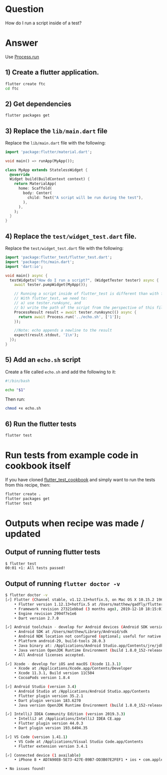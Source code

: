 # Question

How do I run a script inside of a test?

# Answer

Use [Process.run](https://api.dart.dev/stable/2.7.1/dart-io/Process/run.html)

## 1) Create a flutter application.

```sh
flutter create ftc
cd ftc
```

## 2) Get dependencies

```sh
flutter packages get
```

## 3) Replace the `lib/main.dart` file

Replace the `lib/main.dart` file with the following:

```dart
import 'package:flutter/material.dart';

void main() => runApp(MyApp());

class MyApp extends StatelessWidget {
  @override
  Widget build(BuildContext context) {
    return MaterialApp(
      home: Scaffold(
        body: Center(
          child: Text("A script will be run during the test"),
        ),
      ),
    );
  }
}
```

## 4) Replace the `test/widget_test.dart` file.

Replace the `test/widget_test.dart` file with the following:

```dart
import 'package:flutter_test/flutter_test.dart';
import 'package:ftc/main.dart';
import 'dart:io';

void main() async {
  testWidgets("How do I run a script?", (WidgetTester tester) async {
    await tester.pumpWidget(MyApp());

    // Running a script inside of flutter_test is different than with flutter_driver.
    // With flutter_test, we need to:
    // a) use tester.runAsync, and
    // b) write the path of the script from the perspective of this file
    ProcessResult result = await tester.runAsync(() async {
      return await Process.run('../echo.sh', ['1']);
    });

    //Note: echo appends a newline to the result
    expect(result.stdout, '1\n');
  });
}
```

## 5) Add an `echo.sh` script

Create a file called `echo.sh` and add the following to it:

```sh
#!/bin/bash

echo "$1"
```

Then run:

```sh
chmod +x echo.sh
```



## 6) Run the flutter tests

```sh
flutter test
```

# Run tests from example code in cookbook itself

If you have cloned [flutter_test_cookbook](https://github.com/gadfly361/flutter_test_cookbook/tree/master) and simply want to run the tests from this recipe, then:

```sh
flutter create .
flutter packages get
flutter test
```

# Outputs when recipe was made / updated

## Output of running flutter tests

```sh
$ flutter test 
00:01 +1: All tests passed!  
```

## Output of running `flutter doctor -v`

```sh
$ flutter doctor -v
[✓] Flutter (Channel stable, v1.12.13+hotfix.5, on Mac OS X 10.15.2 19C57, locale en-US)
    • Flutter version 1.12.13+hotfix.5 at /Users/matthew/gadfly/flutter_versions/flutter_1.12.13+hotfix.5
    • Framework revision 27321ebbad (3 months ago), 2019-12-10 18:15:01 -0800
    • Engine revision 2994f7e1e6
    • Dart version 2.7.0

[✓] Android toolchain - develop for Android devices (Android SDK version 28.0.3)
    • Android SDK at /Users/matthew/Library/Android/sdk
    • Android NDK location not configured (optional; useful for native profiling support)
    • Platform android-29, build-tools 28.0.3
    • Java binary at: /Applications/Android Studio.app/Contents/jre/jdk/Contents/Home/bin/java
    • Java version OpenJDK Runtime Environment (build 1.8.0_152-release-1343-b01)
    • All Android licenses accepted.

[✓] Xcode - develop for iOS and macOS (Xcode 11.3.1)
    • Xcode at /Applications/Xcode.app/Contents/Developer
    • Xcode 11.3.1, Build version 11C504
    • CocoaPods version 1.8.4

[✓] Android Studio (version 3.4)
    • Android Studio at /Applications/Android Studio.app/Contents
    • Flutter plugin version 35.2.1
    • Dart plugin version 183.6270
    • Java version OpenJDK Runtime Environment (build 1.8.0_152-release-1343-b01)

[✓] IntelliJ IDEA Community Edition (version 2019.3.3)
    • IntelliJ at /Applications/IntelliJ IDEA CE.app
    • Flutter plugin version 44.0.3
    • Dart plugin version 193.6494.35

[✓] VS Code (version 1.41.1)
    • VS Code at /Applications/Visual Studio Code.app/Contents
    • Flutter extension version 3.4.1

[✓] Connected device (1 available)
    • iPhone 8 • AD7A90EB-5E73-427E-B9B7-DD3B07E2FEF1 • ios • com.apple.CoreSimulator.SimRuntime.iOS-13-3 (simulator)

• No issues found!
```
